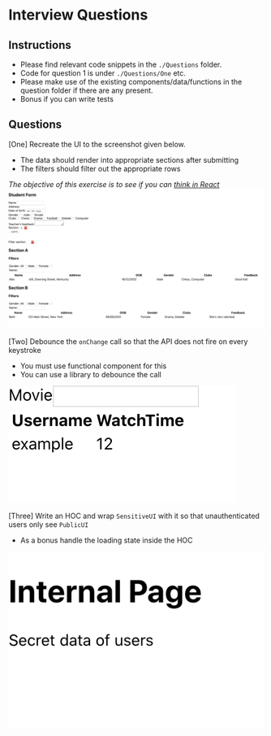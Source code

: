 # Interview Questions

## Instructions

- Please find relevant code snippets in the `./Questions` folder.
- Code for question 1 is under `./Questions/One` etc.
- Please make use of the existing components/data/functions in the question folder if there are any present.
- Bonus if you can write tests

## Questions

[One] Recreate the UI to the screenshot given below.

- The data should render into appropriate sections after submitting
- The filters should filter out the appropriate rows

_The objective of this exercise is to see if you can [think in React](https://reactjs.org/docs/thinking-in-react.html)_
![Screenshot](public/one.png?raw=true "Example UI")

[Two] Debounce the `onChange` call so that the API does not fire on every keystroke

- You must use functional component for this
- You can use a library to debounce the call

![Screenshot](public/two.png?raw=true "Example UI")

[Three] Write an HOC and wrap `SensitiveUI` with it so that unauthenticated users only see `PublicUI`

- As a bonus handle the loading state inside the HOC

![Screenshot](public/three.png?raw=true "Example UI")